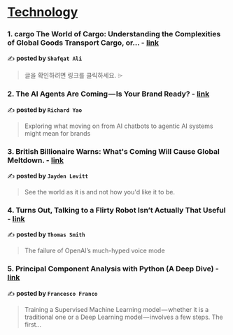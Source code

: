 
<h1><a href=https://medium.com/tag/technology/recommended target="_blank" rel="noopener noreferrer">Technology</a></h1>
<h3>1. cargo
The World of Cargo: Understanding the Complexities of Global Goods Transport
Cargo, or… - <a href="https://medium.com/@shafqatalikahan/cargo-the-world-of-cargo-understanding-the-complexities-of-global-goods-transport-cargo-or-0ff6d8d12ae2" target="_blank" rel="noopener noreferrer">link</a></h3>

✍️ **posted by `Shafqat Ali`**

<blockquote>글을 확인하려면 링크를 클릭하세요. ⌲</blockquote>

<h3>2. The AI Agents Are Coming — Is Your Brand Ready? - <a href="https://medium.com/ipg-media-lab/the-ai-agents-are-coming-is-your-brand-ready-f6c493b1ccb0" target="_blank" rel="noopener noreferrer">link</a></h3>

✍️ **posted by `Richard Yao`**

<blockquote>Exploring what moving on from AI chatbots to agentic AI systems might mean for brands</blockquote>

<h3>3. British Billionaire Warns: What's Coming Will Cause Global Meltdown. - <a href="https://medium.com/gitconnected/british-billionaire-warns-whats-coming-will-cause-global-meltdown-14bc88e7cf52" target="_blank" rel="noopener noreferrer">link</a></h3>

✍️ **posted by `Jayden Levitt`**

<blockquote>See the world as it is and not how you'd like it to be.</blockquote>

<h3>4. Turns Out, Talking to a Flirty Robot Isn’t Actually That Useful - <a href="https://medium.com/the-generator/turns-out-talking-to-a-flirty-robot-isnt-actually-that-useful-4eb8973d1c24" target="_blank" rel="noopener noreferrer">link</a></h3>

✍️ **posted by `Thomas Smith`**

<blockquote>The failure of OpenAI’s much-hyped voice mode</blockquote>

<h3>5. Principal Component Analysis with Python (A Deep Dive) - <a href="https://medium.com/@francescofranco_39234/principal-component-analysis-with-python-a-deep-dive-0c5195bff087" target="_blank" rel="noopener noreferrer">link</a></h3>

✍️ **posted by `Francesco Franco`**

<blockquote>Training a Supervised Machine Learning model — whether it is a traditional one or a Deep Learning model — involves a few steps. The first…</blockquote>

